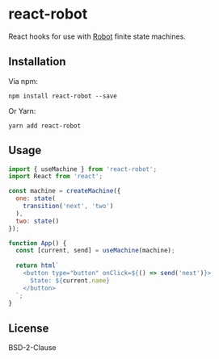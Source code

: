 # react-robot

React hooks for use with [Robot](https://thisrobot.life/) finite state machines.

## Installation

Via npm:

```shell
npm install react-robot --save
```

Or Yarn:

```shell
yarn add react-robot
```

## Usage

```js
import { useMachine } from 'react-robot';
import React from 'react';

const machine = createMachine({
  one: state(
    transition('next', 'two')
  ),
  two: state()
});

function App() {
  const [current, send] = useMachine(machine);
  
  return html`
    <button type="button" onClick=${() => send('next')}>
      State: ${current.name}
    </button>
  `;
}
```

## License

BSD-2-Clause